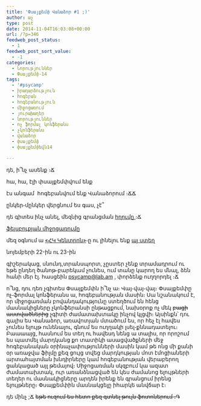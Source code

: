 ```yaml
---
title: 'Փսայքեմփ Վանաձոր #1 ;)'
author: աչ
type: post
date: 2014-11-04T16:03:08+00:00
url: /?p=346
feedweb_post_status:
  - 1
feedweb_post_sort_value:
  - -1
categories:
  - Նորություններ
  - Փսայքեմփ-14
tags:
  - '#psycamp'
  - իրադարձություն
  - հոգեբան
  - հոգեբանություն
  - միջոցառում
  - յուրախաղեր
  - նորություններ
  - ոչ ֆորմալ կոնֆերանս
  - չկոնֆերանս
  - վանաձոր
  - փսայքեմփ
  - փսայքեմփեվն14

---
```

դե, ի՞նչ ասենք ։Ճ
  
հա, հա, էլի փսայքեմփվում ենք
  
էս անգամ  հոգեբանվում ենք Վանաձորում ։ՃՃ

ընկեր֊մընկեր վերցնում ես գաս, չէ՞
  
դե գիտես ինչ անել, մեզնից գրանցման <a href="https://ru.surveymonkey.com/s/LP255YL" target="_blank">հղումը </a>։Ճ
  
<a href="https://www.facebook.com/events/751982191535485/?fref=ts" target="_blank">ֆեյսբուքյան միջոցառումը</a>

մեզ օգնում ա <a href="http://www.ngoc.am/project/37" target="_blank">«ՀԿ Կենտրոն»</a>֊ը ու լինելու ենք <a href="https://www.google.com/maps/place/NGO+Center/@40.8094752,44.4873468,18z/data=!4m7!1m4!3m3!1s0x0:0x0!2zNDDCsDQ4JzMzLjciTiA0NMKwMjknMDQuMSJF!3b1!3m1!1s0x0000000000000000:0x7aaf9739961d8d08" target="_blank">այ ստեղ</a>
  
նոյեմբերի 22-ին ու 23-ին

գիշերակաց, սնունդ,տրանսպորտ, չըստեր չենք տրամադրում ու եթե ընդեղ ծանոթ֊բարեկամ չունես, ում տանը կարող ես մնալ, ձեն հանի մեր էլ․ հասցեին psycamp@lab.am , փորձենք ուղղորդել ։Ճ

ո՞նց, դու դեռ չգիտես Փսայքեմփն ի՞նչ ա։ Վայ֊վայ֊վայ։ Փսայքեմփը ոչ֊ֆորմալ կոնֆերանս ա, հոգեբանության մասին։ Սա նշանակում է, որ միջոցառման բովանդակությունը ստեղծում են հենց մասնակիցները չկոնֆերանսի ընթացքում, նախօրոք ոչ մեկ <del datetime="2014-11-04T14:39:57+00:00">բացի աստվածներից</del> չգիտի ժամատախտակը ինչով կլցվի։ Այսինքն՝ դու գալիս ես Վանաձոր, առավոտյան մտածում ես, որ հեչ էլ հավես չունես ելույթ ունենալու, գնում ես ուղղակի լսել֊քննադատելու։ Բաաաայց, հասնում ես տեղ ու հավեսդ նենց ա տալիս, որ որոշում ես պատմել մարդկանց քո տատիկի ասացվածքների մեջ հոգեբանական օրինաչափությունների մասին կամ թե ոնց մի քանի օր առաջվա ֆիլմը քեզ ցույց տվեց մարդկության մոտ էմոցիաների արտահայտման խնդիրները կամ հոգեբանության վերաբերող ցանկացած այլ թեմայով։ Միջոցառման սկզբում կա ազատ ժամատախտակ, ուր առանձնացված են կես ժամանոց ելույթների տեղեր ու մասնակիցները արդեն իրենք են գրանցում իրենց ելույթները։ Փսայքեմփին մասնակցելը իհարկե անվճար է։

դե մինչ ;Ճ <del datetime="2014-11-04T14:39:57+00:00">եթե ուզում ես հետո քեզ գտնել թույն ֆոտոներում ։Դ</del>